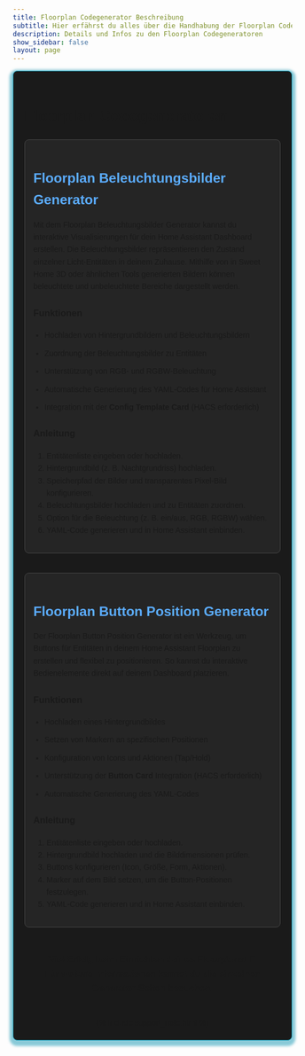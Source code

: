 ```yaml
---
title: Floorplan Codegenerator Beschreibung
subtitle: Hier erfährst du alles über die Handhabung der Floorplan Codegeneratoren
description: Details und Infos zu den Floorplan Codegeneratoren
show_sidebar: false
layout: page
---
```


<style>
    .guide-container {
        max-width: 100%;
        margin: auto;
        padding: 20px;
        background-color: #1a1a1a;
        font-family: Arial, sans-serif;
        line-height: 1.6;
        border: 1px solid #1598b3;
        border-radius: 8px;
        box-shadow: 0 4px 4px 6px #1598b380;
    }

    .content-section {
        margin-bottom: 20px;
        padding: 15px;
        background-color: #252525;
        border: 1px solid #444;
        border-radius: 8px;
    }

    .content-section h2 {
        color: #5bacff;
        font-size: 1.75em;
        margin-bottom: 10px;
    }

    .content-section ul {
        margin: 10px 0 0 20px;
        padding: 0;
        list-style-type: disc;
    }

    .content-section ul li {
        margin-bottom: 10px;
    }

    .guide-footer {
        text-align: center;
    }
</style>

<div class="guide-container">
    <h1>Floorplan Codegeneratoren</h1>
    <section class="content-section" id="beleuchtungsbilder">
        <h2>Floorplan Beleuchtungsbilder Generator</h2>
        <p>
            Mit dem Floorplan Beleuchtungsbilder Generator kannst du interaktive Visualisierungen für dein Home Assistant Dashboard erstellen.
            Die Beleuchtungsbilder repräsentieren den Zustand einzelner Licht-Entitäten in deinem Zuhause. Mithilfe von in Sweet Home 3D
            oder ähnlichen Tools generierten Bildern können beleuchtete und unbeleuchtete Bereiche dargestellt werden.
        </p>
        <h3>Funktionen</h3>
        <ul>
            <li>Hochladen von Hintergrundbildern und Beleuchtungsbildern</li>
            <li>Zuordnung der Beleuchtungsbilder zu Entitäten</li>
            <li>Unterstützung von RGB- und RGBW-Beleuchtung</li>
            <li>Automatische Generierung des YAML-Codes für Home Assistant</li>
            <li>Integration mit der <strong>Config Template Card</strong> (HACS erforderlich)</li>
        </ul>
        <h3>Anleitung</h3>
        <ol>
            <li>Entitätenliste eingeben oder hochladen.</li>
            <li>Hintergrundbild (z. B. Nachtgrundriss) hochladen.</li>
            <li>Speicherpfad der Bilder und transparentes Pixel-Bild konfigurieren.</li>
            <li>Beleuchtungsbilder hochladen und zu Entitäten zuordnen.</li>
            <li>Option für die Beleuchtung (z. B. ein/aus, RGB, RGBW) wählen.</li>
            <li>YAML-Code generieren und in Home Assistant einbinden.</li>
        </ol>
    </section>
    <hr>
    <section class="content-section" id="button-position">
        <h2>Floorplan Button Position Generator</h2>
        <p>
            Der Floorplan Button Position Generator ist ein Werkzeug, um Buttons für Entitäten in deinem Home Assistant Floorplan 
            zu erstellen und flexibel zu positionieren. 
            So kannst du interaktive Bedienelemente direkt auf deinem Dashboard platzieren.
        </p>
        <h3>Funktionen</h3>
        <ul>
            <li>Hochladen eines Hintergrundbildes</li>
            <li>Setzen von Markern an spezifischen Positionen</li>
            <li>Konfiguration von Icons und Aktionen (Tap/Hold)</li>
            <li>Unterstützung der <strong>Button Card</strong> Integration (HACS erforderlich)</li>
            <li>Automatische Generierung des YAML-Codes</li>
        </ul>
        <h3>Anleitung</h3>
        <ol>
            <li>Entitätenliste eingeben oder hochladen.</li>
            <li>Hintergrundbild hochladen und die Bilddimensionen prüfen.</li>
            <li>Buttons konfigurieren (Icon, Größe, Form, Aktionen).</li>
            <li>Marker auf dem Bild setzen, um die Button-Positionen festzulegen.</li>
            <li>YAML-Code generieren und in Home Assistant einbinden.</li>
        </ol>
    </section>
    <hr>
    <footer class="guide-footer">
        <h3>
            Viel Erfolg beim Einrichten deines Floorplans! 🎉<br>
            Für weitere Informationen kannst du die einzelnen Generator-Seiten besuchen.
        </h3>
    <br>
    {% include support_note.html %}
    </footer>

</div>
